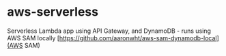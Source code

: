 # aws-serverless
Serverless Lambda app using API Gateway, and DynamoDB - runs using AWS SAM locally
[https://github.com/aaronwht/aws-sam-dynamodb-local](AWS SAM)
